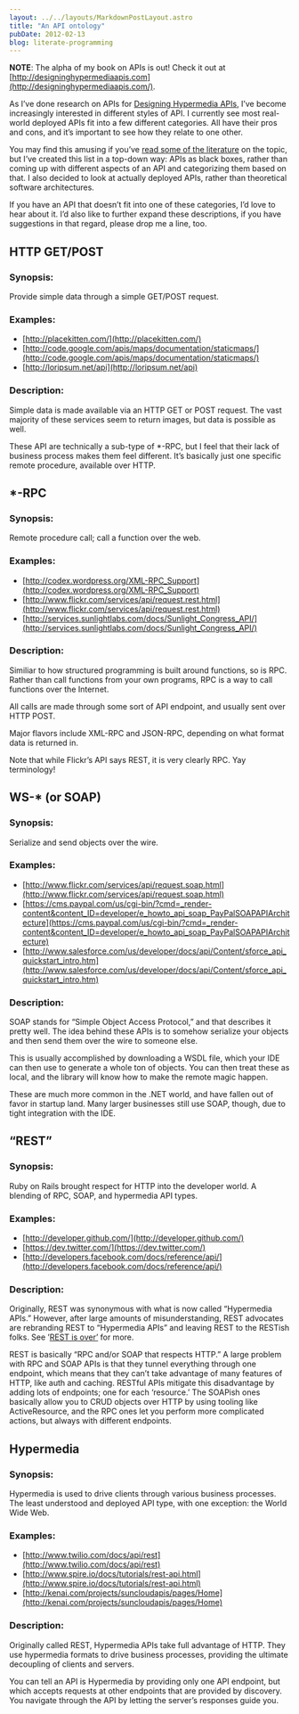 ```yaml
---
layout: ../../layouts/MarkdownPostLayout.astro
title: "An API ontology"
pubDate: 2012-02-13
blog: literate-programming
---
```



**NOTE**: The alpha of my book on APIs is out! Check it out at [http://designinghypermediaapis.com](http://designinghypermediaapis.com/).

As I’ve done research on APIs for [Designing Hypermedia APIs](http://designinghypermediaapis.com/), I’ve become increasingly interested in different styles of API. I currently see most real-world deployed APIs fit into a few different categories. All have their pros and cons, and it’s important to see how they relate to one other.

You may find this amusing if you’ve [read some of the literature](http://www.ics.uci.edu/~fielding/pubs/dissertation/net_arch_styles.htm) on the topic, but I’ve created this list in a top-down way: APIs as black boxes, rather than coming up with different aspects of an API and categorizing them based on that. I also decided to look at actually deployed APIs, rather than theoretical software architectures.

If you have an API that doesn’t fit into one of these categories, I’d love to hear about it. I’d also like to further expand these descriptions, if you have suggestions in that regard, please drop me a line, too.

## HTTP GET/POST

### Synopsis:

Provide simple data through a simple GET/POST request.

### Examples:

- [http://placekitten.com/](http://placekitten.com/)
- [http://code.google.com/apis/maps/documentation/staticmaps/](http://code.google.com/apis/maps/documentation/staticmaps/)
- [http://loripsum.net/api](http://loripsum.net/api)

### Description:

Simple data is made available via an HTTP GET or POST request. The vast majority of these services seem to return images, but data is possible as well.

These API are technically a sub-type of *-RPC, but I feel that their lack of business process makes them feel different. It’s basically just one specific remote procedure, available over HTTP.

## *-RPC

### Synopsis:

Remote procedure call; call a function over the web.

### Examples:

- [http://codex.wordpress.org/XML-RPC_Support](http://codex.wordpress.org/XML-RPC_Support)
- [http://www.flickr.com/services/api/request.rest.html](http://www.flickr.com/services/api/request.rest.html)
- [http://services.sunlightlabs.com/docs/Sunlight_Congress_API/](http://services.sunlightlabs.com/docs/Sunlight_Congress_API/)

### Description:

Similiar to how structured programming is built around functions, so is RPC. Rather than call functions from your own programs, RPC is a way to call functions over the Internet.

All calls are made through some sort of API endpoint, and usually sent over HTTP POST.

Major flavors include XML-RPC and JSON-RPC, depending on what format data is returned in.

Note that while Flickr’s API says REST, it is very clearly RPC. Yay terminology!

## WS-* (or SOAP)

### Synopsis:

Serialize and send objects over the wire.

### Examples:

- [http://www.flickr.com/services/api/request.soap.html](http://www.flickr.com/services/api/request.soap.html)
- [https://cms.paypal.com/us/cgi-bin/?cmd=_render-content&content_ID=developer/e_howto_api_soap_PayPalSOAPAPIArchitecture](https://cms.paypal.com/us/cgi-bin/?cmd=_render-content&content_ID=developer/e_howto_api_soap_PayPalSOAPAPIArchitecture)
- [http://www.salesforce.com/us/developer/docs/api/Content/sforce_api_quickstart_intro.htm](http://www.salesforce.com/us/developer/docs/api/Content/sforce_api_quickstart_intro.htm)

### Description:

SOAP stands for “Simple Object Access Protocol,” and that describes it pretty well. The idea behind these APIs is to somehow serialize your objects and then send them over the wire to someone else.

This is usually accomplished by downloading a WSDL file, which your IDE can then use to generate a whole ton of objects. You can then treat these as local, and the library will know how to make the remote magic happen.

These are much more common in the .NET world, and have fallen out of favor in startup land. Many larger businesses still use SOAP, though, due to tight integration with the IDE.

## “REST”

### Synopsis:

Ruby on Rails brought respect for HTTP into the developer world. A blending of RPC, SOAP, and hypermedia API types.

### Examples:

- [http://developer.github.com/](http://developer.github.com/)
- [https://dev.twitter.com/](https://dev.twitter.com/)
- [http://developers.facebook.com/docs/reference/api/](http://developers.facebook.com/docs/reference/api/)

### Description:

Originally, REST was synonymous with what is now called “Hypermedia APIs.” However, after large amounts of misunderstanding, REST advocates are rebranding REST to “Hypermedia APIs” and leaving REST to the RESTish folks. See ’[REST is over’](/posts/2012-02-23-rest-is-over) for more.

REST is basically “RPC and/or SOAP that respects HTTP.” A large problem with RPC and SOAP APIs is that they tunnel everything through one endpoint, which means that they can’t take advantage of many features of HTTP, like auth and caching. RESTful APIs mitigate this disadvantage by adding lots of endpoints; one for each ‘resource.’ The SOAPish ones basically allow you to CRUD objects over HTTP by using tooling like ActiveResource, and the RPC ones let you perform more complicated actions, but always with different endpoints.

## Hypermedia

### Synopsis:

Hypermedia is used to drive clients through various business processes. The least understood and deployed API type, with one exception: the World Wide Web.

### Examples:

- [http://www.twilio.com/docs/api/rest](http://www.twilio.com/docs/api/rest)
- [http://www.spire.io/docs/tutorials/rest-api.html](http://www.spire.io/docs/tutorials/rest-api.html)
- [http://kenai.com/projects/suncloudapis/pages/Home](http://kenai.com/projects/suncloudapis/pages/Home)

### Description:

Originally called REST, Hypermedia APIs take full advantage of HTTP. They use hypermedia formats to drive business processes, providing the ultimate decoupling of clients and servers.

You can tell an API is Hypermedia by providing only one API endpoint, but which accepts requests at other endpoints that are provided by discovery. You navigate through the API by letting the server’s responses guide you.
